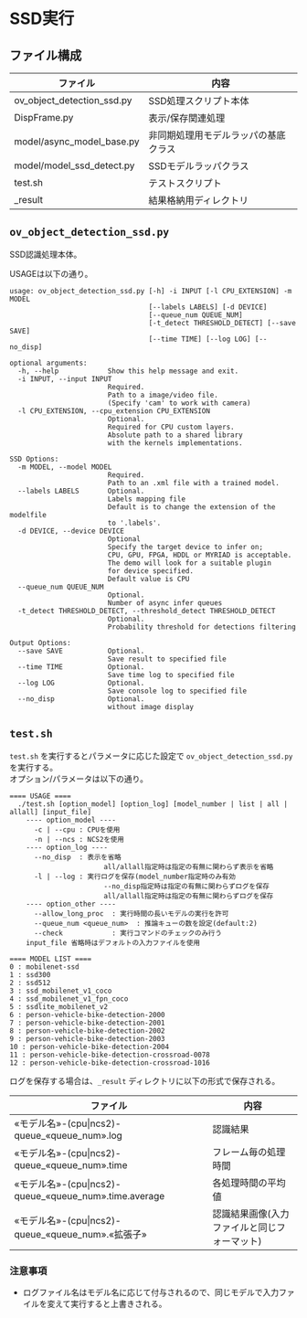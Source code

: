 # SSD実行

## ファイル構成

| ファイル                     | 内容                                   |
|------------------------------|----------------------------------------|
| ov_object_detection_ssd.py   | SSD処理スクリプト本体                  |
| DispFrame.py                 | 表示/保存関連処理                      |
| model/async_model_base.py    | 非同期処理用モデルラッパの基底クラス   |
| model/model_ssd_detect.py    | SSDモデルラッパクラス                  |
| test.sh                      | テストスクリプト                       |
| _result                      | 結果格納用ディレクトリ                 |

## ``ov_object_detection_ssd.py``

SSD認識処理本体。  

USAGEは以下の通り。  

```
usage: ov_object_detection_ssd.py [-h] -i INPUT [-l CPU_EXTENSION] -m MODEL
                                  [--labels LABELS] [-d DEVICE]
                                  [--queue_num QUEUE_NUM]
                                  [-t_detect THRESHOLD_DETECT] [--save SAVE]
                                  [--time TIME] [--log LOG] [--no_disp]

optional arguments:
  -h, --help            Show this help message and exit.
  -i INPUT, --input INPUT
                        Required.
                        Path to a image/video file.
                        (Specify 'cam' to work with camera)
  -l CPU_EXTENSION, --cpu_extension CPU_EXTENSION
                        Optional.
                        Required for CPU custom layers.
                        Absolute path to a shared library
                        with the kernels implementations.

SSD Options:
  -m MODEL, --model MODEL
                        Required.
                        Path to an .xml file with a trained model.
  --labels LABELS       Optional.
                        Labels mapping file
                        Default is to change the extension of the modelfile
                        to '.labels'.
  -d DEVICE, --device DEVICE
                        Optional
                        Specify the target device to infer on;
                        CPU, GPU, FPGA, HDDL or MYRIAD is acceptable.
                        The demo will look for a suitable plugin
                        for device specified.
                        Default value is CPU
  --queue_num QUEUE_NUM
                        Optional.
                        Number of async infer queues
  -t_detect THRESHOLD_DETECT, --threshold_detect THRESHOLD_DETECT
                        Optional.
                        Probability threshold for detections filtering

Output Options:
  --save SAVE           Optional.
                        Save result to specified file
  --time TIME           Optional.
                        Save time log to specified file
  --log LOG             Optional.
                        Save console log to specified file
  --no_disp             Optional.
                        without image display
```

## ``test.sh``

``test.sh`` を実行するとパラメータに応じた設定で ``ov_object_detection_ssd.py`` を実行する。  
オプション/パラメータは以下の通り。

```
==== USAGE ====
  ./test.sh [option_model] [option_log] [model_number | list | all | allall] [input_file]
    ---- option_model ----
      -c | --cpu : CPUを使用
      -n | --ncs : NCS2を使用
    ---- option_log ----
      --no_disp  : 表示を省略
                       all/allall指定時は指定の有無に関わらず表示を省略
      -l | --log : 実行ログを保存(model_number指定時のみ有効
                       --no_disp指定時は指定の有無に関わらずログを保存
                       all/allall指定時は指定の有無に関わらずログを保存
    ---- option_other ----
      --allow_long_proc  : 実行時間の長いモデルの実行を許可
      --queue_num <queue_num>  : 推論キューの数を設定(default:2)
      --check            : 実行コマンドのチェックのみ行う
    input_file 省略時はデフォルトの入力ファイルを使用

==== MODEL LIST ====
0 : mobilenet-ssd
1 : ssd300
2 : ssd512
3 : ssd_mobilenet_v1_coco
4 : ssd_mobilenet_v1_fpn_coco
5 : ssdlite_mobilenet_v2
6 : person-vehicle-bike-detection-2000
7 : person-vehicle-bike-detection-2001
8 : person-vehicle-bike-detection-2002
9 : person-vehicle-bike-detection-2003
10 : person-vehicle-bike-detection-2004
11 : person-vehicle-bike-detection-crossroad-0078
12 : person-vehicle-bike-detection-crossroad-1016
```

ログを保存する場合は、``_result`` ディレクトリに以下の形式で保存される。

| ファイル                                                  | 内容                                          |
|-----------------------------------------------------------|-----------------------------------------------|
| «モデル名»\-(cpu\|ncs2)\-queue_«queue_num».log            | 認識結果                                      |
| «モデル名»\-(cpu\|ncs2)\-queue_«queue_num».time           | フレーム毎の処理時間                          |
| «モデル名»\-(cpu\|ncs2)\-queue_«queue_num».time.average   | 各処理時間の平均値                            |
| «モデル名»\-(cpu\|ncs2)\-queue_«queue_num».«拡張子»       | 認識結果画像(入力ファイルと同じフォーマット)  |

### 注意事項  
- ログファイル名はモデル名に応じて付与されるので、同じモデルで入力ファイルを変えて実行すると上書きされる。  
  
